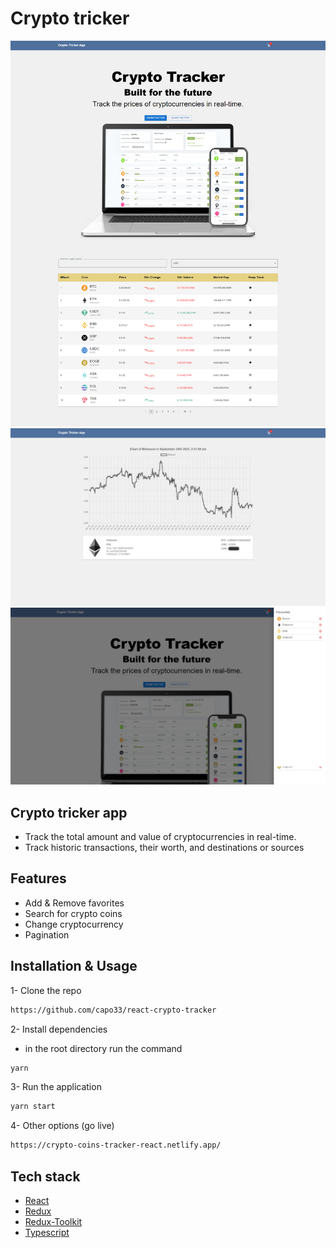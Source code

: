 # Crypto tricker

![Alt text](./homePage.png "homepage")
![Alt text](./details.png "details")
![Alt text](./drawer.png "drawer")

## Crypto tricker app 

- Track the total amount and value of cryptocurrencies in real-time. 
- Track historic transactions, their worth, and destinations or sources

## Features

- Add & Remove favorites
- Search for crypto coins
- Change cryptocurrency
- Pagination

## Installation & Usage

1- Clone the repo

```bash
https://github.com/capo33/react-crypto-tracker
```

2- Install dependencies

- in the root directory run the command

```bash
yarn
```

3- Run the application

```bash
yarn start
```

4- Other options (go live)

```bash
https://crypto-coins-tracker-react.netlify.app/
```

## Tech stack

- [React]
- [Redux]
- [Redux-Toolkit]
- [Typescript]

[React]: https://react.dev/
[Redux]: https://redux.js.org/tutorials/typescript-quick-start/
[Redux-Toolkit]: https://redux-toolkit.js.org/
[Typescript]: https://www.typescriptlang.org/
